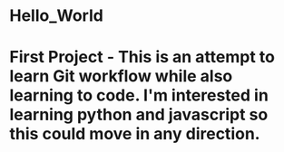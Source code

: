 # Hello_World
# First Project - This is an attempt to learn Git workflow while also learning to code. I'm interested in learning python and javascript so this could move in any direction.

